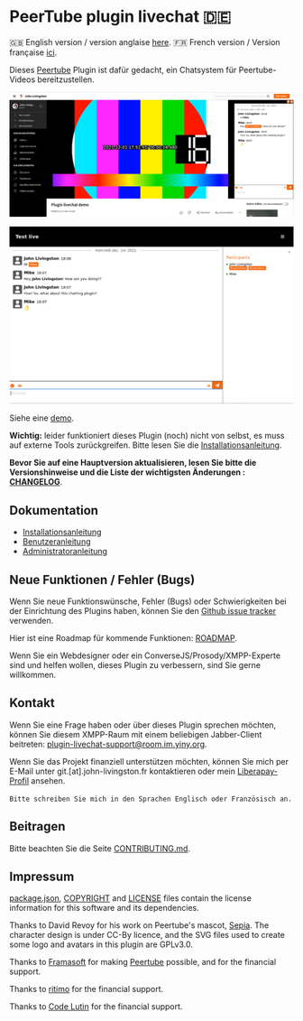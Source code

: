 # PeerTube plugin livechat 🇩🇪

🇬🇧 English version / version anglaise [here](./README.md).
🇫🇷 French version / Version française [ici](./README.fr.md).

Dieses [Peertube](https://joinpeertube.org/) Plugin ist dafür gedacht, ein Chatsystem für Peertube-Videos bereitzustellen.

![Chat screenshot](documentation/screenshots/chat.png)

![Fullscreen chat screenshot](documentation/screenshots/fullscreen.png)

Siehe eine [demo](https://www.yiny.org/w/399a8d13-d4cf-4ef2-b843-98530a8ccbae).

**Wichtig:** leider funktioniert dieses Plugin (noch) nicht von selbst, es muss auf externe Tools zurückgreifen. Bitte lesen Sie die [Installationsanleitung](documentation/installation.de.md).

**Bevor Sie auf eine Hauptversion aktualisieren, lesen Sie bitte die Versionshinweise und die Liste der wichtigsten Änderungen : [CHANGELOG](CHANGELOG.md)**.

## Dokumentation

* [Installationsanleitung](documentation/installation.de.md)
* [Benutzeranleitung](documentation/user.de.md)
* [Administratoranleitung](documentation/admin.de.md)

## Neue Funktionen / Fehler (Bugs)

Wenn Sie neue Funktionswünsche, Fehler (Bugs) oder Schwierigkeiten bei der Einrichtung des Plugins haben, können Sie den [Github issue tracker](https://github.com/JohnXLivingston/peertube-plugin-livechat/issues) verwenden.

Hier ist eine Roadmap für kommende Funktionen: [ROADMAP](ROADMAP.md).

Wenn Sie ein Webdesigner oder ein ConverseJS/Prosody/XMPP-Experte sind und helfen wollen, dieses Plugin zu verbessern, sind Sie gerne willkommen.

## Kontakt

Wenn Sie eine Frage haben oder über dieses Plugin sprechen möchten, können Sie diesem XMPP-Raum mit einem beliebigen Jabber-Client beitreten: [plugin-livechat-support@room.im.yiny.org](xmpp:plugin-livechat-support@room.im.yiny.org?join).

Wenn Sie das Projekt finanziell unterstützen möchten, können Sie mich per E-Mail unter git.[at].john-livingston.fr kontaktieren oder mein [Liberapay-Profil](https://liberapay.com/JohnLivingston/) ansehen.

`Bitte schreiben Sie mich in den Sprachen Englisch oder Französisch an.`

## Beitragen

Bitte beachten Sie die Seite [CONTRIBUTING.md](CONTRIBUTING.md).

## Impressum

[package.json](package.json), [COPYRIGHT](COPYRIGHT.md) and [LICENSE](LICENSE) files contain the license information for this software and its dependencies.

Thanks to David Revoy for his work on Peertube's mascot, [Sepia](https://www.davidrevoy.com/index.php?tag/peertube).
The character design is under CC-By licence, and the SVG files used to create some logo and avatars in this plugin are GPLv3.0.

Thanks to [Framasoft](https://framasoft.org) for making [Peertube](https://joinpeertube.org/) possible, and for the financial support.

Thanks to [ritimo](https://www.ritimo.org/) for the financial support.

Thanks to [Code Lutin](https://www.codelutin.com/) for the financial support.
